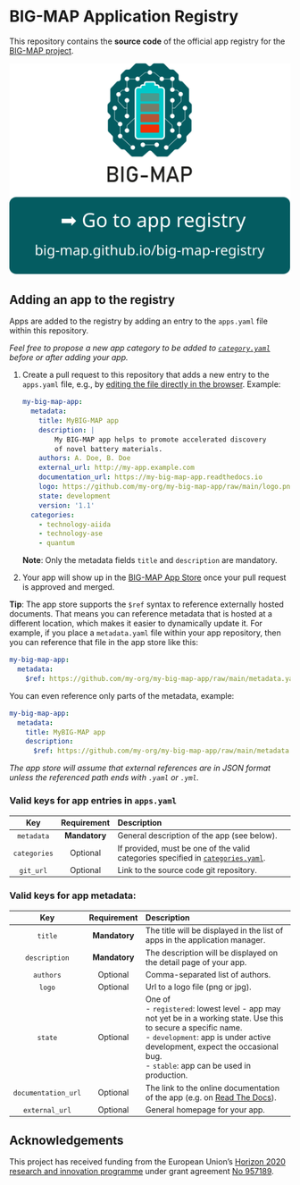 # BIG-MAP Application Registry

This repository contains the **source code** of the official app registry for the [BIG-MAP project](https://www.big-map.eu).

<p align="center">
 <a href="http://big-map.github.io/big-map-registry" rel="Go to BIG-MAP app registry">
  <img src="make_ghpages/static/gotobutton.svg">
 </a>
</p>

## Adding an app to the registry

Apps are added to the registry by adding an entry to the `apps.yaml` file within this repository.

*Feel free to propose a new app category to be added to [`category.yaml`](https://github.com/BIG-MAP/big-map-registry/edit/main/categories.yaml) before or after adding your app.*

1. Create a pull request to this repository that adds a new entry to the `apps.yaml` file, e.g., by [editing the file directly in the browser](https://github.com/BIG-MAP/big-map-registry/edit/main/apps.yaml?message=Add%20app%20%3Capp-name%3E). Example:

    ```yaml
    my-big-map-app:
      metadata:
        title: MyBIG-MAP app
        description: |
            My BIG-MAP app helps to promote accelerated discovery
            of novel battery materials.
        authors: A. Doe, B. Doe
        external_url: http://my-app.example.com
        documentation_url: https://my-big-map-app.readthedocs.io
        logo: https://github.com/my-org/my-big-map-app/raw/main/logo.png
        state: development
        version: '1.1'
      categories:
        - technology-aiida
        - technology-ase
        - quantum
    ```

    **Note**: Only the metadata fields `title` and `description` are mandatory.

2. Your app will show up in the [BIG-MAP App Store](http://big-map.github.io/big-map-registry) once your pull request is approved and merged.

**Tip**: The app store supports the `$ref` syntax to reference externally hosted documents.
That means you can reference metadata that is hosted at a different location, which makes it easier to dynamically update it.
For example, if you place a `metadata.yaml` file within your app repository, then you can reference that file in the app store like this:

```yaml
my-big-map-app:
  metadata:
    $ref: https://github.com/my-org/my-big-map-app/raw/main/metadata.yaml
```
You can even reference only parts of the metadata, example:
```yaml
my-big-map-app:
  metadata:
    title: MyBIG-MAP app
    description:
      $ref: https://github.com/my-org/my-big-map-app/raw/main/metadata.yaml#description

```

*The app store will assume that external references are in JSON format unless the referenced path ends with `.yaml` or `.yml`.*

### Valid keys for app entries in `apps.yaml`

| Key | Requirement | Description |
|:---:|:---:|:---|
| `metadata` | **Mandatory** | General description of the app (see below). |
| `categories` | Optional | If provided, must be one of the valid categories specified in [`categories.yaml`](https://github.com/big-map/big-map-registry/blob/main/categories.yaml). |
| `git_url` | Optional | Link to the source code git repository. |


### Valid keys for app metadata:

| Key | Requirement | Description |
|:---:|:---:|:---|
| `title` | **Mandatory** | The title will be displayed in the list of apps in the application manager. |
| `description` | **Mandatory** | The description will be displayed on the detail page of your app. |
| `authors` | Optional | Comma-separated list of authors. |
| `logo` | Optional | Url to a logo file (png or jpg). |
| `state` | Optional | One of<br>- `registered`: lowest level - app may not yet be in a working state. Use this to secure a specific name.<br>- `development`: app is under active development, expect the occasional bug.<br>- `stable`: app can be used in production. |
| `documentation_url` | Optional | The link to the online documentation of the app (e.g. on [Read The Docs](https://readthedocs.org/)). |
| `external_url` | Optional | General homepage for your app. |

## Acknowledgements

This project has received funding from the European Union’s [Horizon 2020 research and innovation programme](https://ec.europa.eu/programmes/horizon2020/en) under grant agreement [No 957189](https://cordis.europa.eu/project/id/957189).
